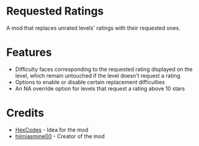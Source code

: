# Requested Ratings
A mod that replaces unrated levels' ratings with their requested ones.

# Features
- Difficulty faces corresponding to the requested rating displayed on the level, which remain untouched if the level doesn't request a rating
- Options to enable or disable certain replacement difficulties
- An NA override option for levels that request a rating above 10 stars

# Credits
- [HexCodes](user:16858187) - Idea for the mod
- [hiimjasmine00](user:7466002) - Creator of the mod